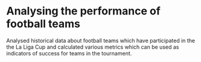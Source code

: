 # Analysing the performance of football teams
Analysed historical data about football teams which have participated in the the La Liga Cup and calculated various metrics which can be used as indicators of success for teams in the tournament.

